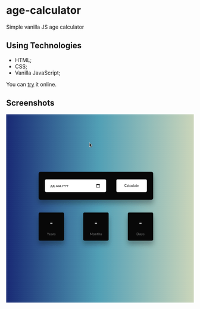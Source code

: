 # age-calculator
Simple vanilla JS age calculator

## Using Technologies
+ HTML;
+ CSS;
+ Vanilla JavaScript;  

You can [try](https://codepen.io/daniilshat/pen/LYOPmrb) it online.

## Screenshots

![Screenshot 1](https://github.com/daniilshat/age-calculator/blob/main/screenshots/234.gif)
